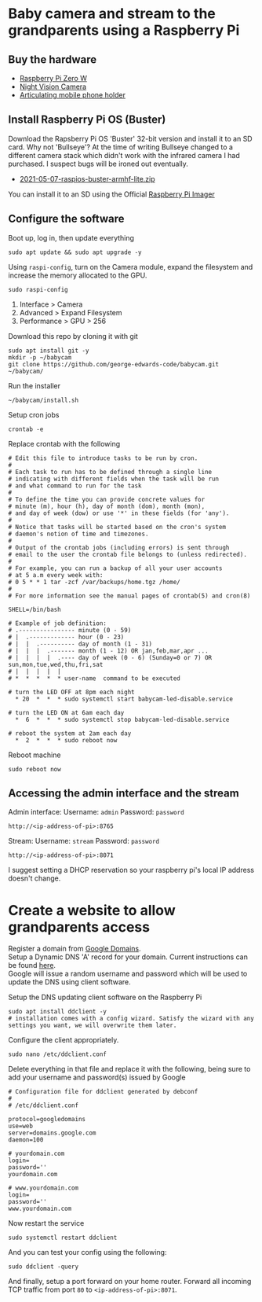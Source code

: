 # Baby camera and stream to the grandparents using a Raspberry Pi

## Buy the hardware
* [Raspberry Pi Zero W](https://core-electronics.com.au/raspberry-pi-zero-w-wireless.html)
* [Night Vision Camera](https://www.ebay.com.au/itm/114513687410?hash=item1aa98c3372:g:n2QAAOSwuihfrKj5)
* [Articulating mobile phone holder](https://www.amazon.com.au/Phone-Holder-Bed-Gooseneck-Mount/dp/B095Z14NPQ/ref=sr_1_25_sspa?keywords=Gooseneck+Phone+holder&qid=1637710958&s=electronics&sr=1-25-spons&psc=1&spLa=ZW5jcnlwdGVkUXVhbGlmaWVyPUExRDNQRVRPUTNLRDQ4JmVuY3J5cHRlZElkPUEwNjIwODI0MkxLRTVDU1VENTc3TiZlbmNyeXB0ZWRBZElkPUEzU05HUEE2V1JDQUREJndpZGdldE5hbWU9c3BfYnRmJmFjdGlvbj1jbGlja1JlZGlyZWN0JmRvTm90TG9nQ2xpY2s9dHJ1ZQ==)

## Install Raspberry Pi OS (Buster)
Download the Rapsberry Pi OS 'Buster' 32-bit version and install it to an SD card.
Why not 'Bullseye'? At the time of writing Bullseye changed to a different camera stack which didn't work with the infrared camera I had purchased. I suspect bugs will be ironed out eventually.
* [2021-05-07-raspios-buster-armhf-lite.zip](https://downloads.raspberrypi.org/raspios_lite_armhf/images/raspios_lite_armhf-2021-05-28/)

You can install it to an SD using the Official [Raspberry Pi Imager](https://www.raspberrypi.com/software/)

## Configure the software
Boot up, log in, then update everything
```
sudo apt update && sudo apt upgrade -y
```

Using `raspi-config`, turn on the Camera module, expand the filesystem and increase the memory allocated to the GPU.
```
sudo raspi-config
```
1) Interface > Camera
2) Advanced > Expand Filesystem
3) Performance > GPU > 256

Download this repo by cloning it with git
```
sudo apt install git -y
mkdir -p ~/babycam
git clone https://github.com/george-edwards-code/babycam.git ~/babycam/
```

Run the installer
```
~/babycam/install.sh
```

Setup cron jobs
```
crontab -e
```

Replace crontab with the following
```
# Edit this file to introduce tasks to be run by cron.
#
# Each task to run has to be defined through a single line
# indicating with different fields when the task will be run
# and what command to run for the task
#
# To define the time you can provide concrete values for
# minute (m), hour (h), day of month (dom), month (mon),
# and day of week (dow) or use '*' in these fields (for 'any').
#
# Notice that tasks will be started based on the cron's system
# daemon's notion of time and timezones.
#
# Output of the crontab jobs (including errors) is sent through
# email to the user the crontab file belongs to (unless redirected).
#
# For example, you can run a backup of all your user accounts
# at 5 a.m every week with:
# 0 5 * * 1 tar -zcf /var/backups/home.tgz /home/
#
# For more information see the manual pages of crontab(5) and cron(8)

SHELL=/bin/bash

# Example of job definition:
# .---------------- minute (0 - 59)
# |  .------------- hour (0 - 23)
# |  |  .---------- day of month (1 - 31)
# |  |  |  .------- month (1 - 12) OR jan,feb,mar,apr ...
# |  |  |  |  .---- day of week (0 - 6) (Sunday=0 or 7) OR sun,mon,tue,wed,thu,fri,sat
# |  |  |  |  |
# *  *  *  *  * user-name  command to be executed

# turn the LED OFF at 8pm each night
  * 20  *  *  * sudo systemctl start babycam-led-disable.service

# turn the LED ON at 6am each day
  *  6  *  *  * sudo systemctl stop babycam-led-disable.service

# reboot the system at 2am each day
  *  2  *  *  * sudo reboot now
```

Reboot machine
```
sudo reboot now
```

## Accessing the admin interface and the stream
Admin interface: 
Username: `admin`
Password: `password`
```
http://<ip-address-of-pi>:8765
```
Stream: 
Username: `stream`
Password: `password`
```
http://<ip-address-of-pi>:8071
```

I suggest setting a DHCP reservation so your raspberry pi's local IP address doesn't change.

# Create a website to allow grandparents access
Register a domain from [Google Domains](https://domains.google.com/registrar/search).  
Setup a Dynamic DNS 'A' record for your domain. Current instructions can be found [here](https://support.google.com/domains/answer/6147083?hl=en).  
Google will issue a random username and password which will be used to update the DNS using client software.

Setup the DNS updating client software on the Raspberry Pi
```
sudo apt install ddclient -y
# installation comes with a config wizard. Satisfy the wizard with any settings you want, we will overwrite them later.
```

Configure the client appropriately.
```
sudo nano /etc/ddclient.conf
```

Delete everything in that file and replace it with the following, being sure to add your username and password(s) issued by Google
```
# Configuration file for ddclient generated by debconf
#
# /etc/ddclient.conf

protocol=googledomains
use=web
server=domains.google.com
daemon=100

# yourdomain.com
login=
password=''
yourdomain.com

# www.yourdomain.com
login=
password=''
www.yourdomain.com
```

Now restart the service
```
sudo systemctl restart ddclient
```

And you can test your config using the following:
```
sudo ddclient -query
```

And finally, setup a port forward on your home router. Forward all incoming TCP traffic from port `80` to `<ip-address-of-pi>:8071`.

